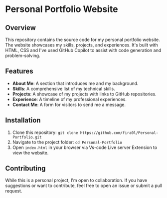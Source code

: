 # Personal Portfolio Website

## Overview
This repository contains the source code for my personal portfolio website. The website showcases my skills, projects, and experiences. It's built with HTML, CSS and I've used GitHub Copilot to assist with code generation and problem-solving.

## Features
- **About Me**: A section that introduces me and my background.
- **Skills**: A comprehensive list of my technical skills.
- **Projects**: A showcase of my projects with links to GitHub repositories.
- **Experience**: A timeline of my professional experiences.
- **Contact Me**: A form for visitors to send me a message.

## Installation
1. Clone this repository: `git clone https://github.com/fira0l/Personal-Portfolio.git`
2. Navigate to the project folder: `cd Personal-Portfolio`
3. Open `index.html` in your browser via Vs-code Live server Extension to view the website.

## Contributing
While this is a personal project, I'm open to collaboration. If you have suggestions or want to contribute, feel free to open an issue or submit a pull request.

